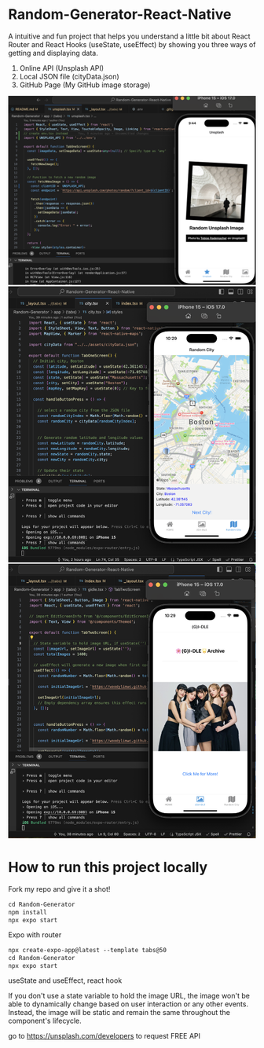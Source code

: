 # Random-Generator-React-Native

A intuitive and fun project that helps you understand a little bit about React Router and React Hooks (useState, useEffect) by showing you three ways of getting and displaying data.

1. Online API (Unsplash API)
2. Local JSON file (cityData.json)
3. GitHub Page (My GitHub image storage)

![Unsplash API](./img/unsplash_react.png)
![Random City](./img/city_react.png)
![Gidle](./img/gidle_react.png)

# How to run this project locally
Fork my repo and give it a shot!
```
cd Random-Generator
npm install
npx expo start
```





Expo with router
```
npx create-expo-app@latest --template tabs@50
cd Random-Generator
npx expo start
```

useState and useEffect, react hook

If you don't use a state variable to hold the image URL, the image won't be able to dynamically change based on user interaction or any other events. Instead, the image will be static and remain the same throughout the component's lifecycle.


go to https://unsplash.com/developers to request FREE API